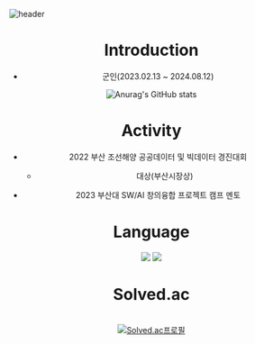 ![header](https://capsule-render.vercel.app/api?type=cylinder&color=000000&height=150&section=header&text=HelloWorld!&fontColor=ffffff&fontSize=70&animation=fadeIn&fontAlignY=55)

<div align="center">
  
# Introduction
* 군인(2023.02.13 ~ 2024.08.12)
  
![Anurag's GitHub stats](https://github-readme-stats.vercel.app/api?username=zzola1453&show_icons=true&theme=radical)

# Activity
* 2022 부산 조선해양 공공데이터 및 빅데이터 경진대회
  + 대상(부산시장상)
  
* 2023 부산대 SW/AI 창의융합 프로젝트 캠프 멘토
  
# Language
<img src="https://img.shields.io/badge/C++-00599C?style=flat-square&logo=cplusplus&logoColor=white">

<img src="https://img.shields.io/badge/Python-3776AB?style=flat-square&logo=Python&logoColor=white">



# Solved.ac
<br>[![Solved.ac프로필](http://mazassumnida.wtf/api/v2/generate_badge?boj=zzola143)](https://solved.ac/profile/zzola143)

</div>

